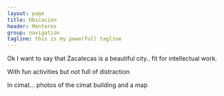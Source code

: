 ```yaml
---
layout: page
title: Ubicacion
header: Mentores
group: navigation
tagline: this is my powerfull tagline
---
```



Ok I want to say that Zacatecas is a beautiful city.. fit for intellectual work.

With fun activities but not full of distraction

In cimat... photos of the cimat building
and a map

